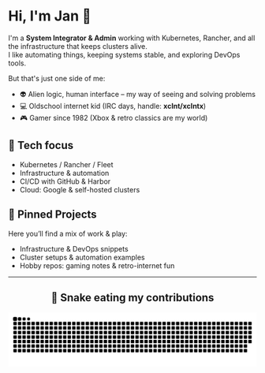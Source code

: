 # Hi, I'm Jan 👋  

I'm a **System Integrator & Admin** working with Kubernetes, Rancher, and all the infrastructure that keeps clusters alive.  
I like automating things, keeping systems stable, and exploring DevOps tools.  

But that's just one side of me:  
- 👽 Alien logic, human interface – my way of seeing and solving problems  
- 💻 Oldschool internet kid (IRC days, handle: **xclnt/xclntx**)  
- 🎮 Gamer since 1982 (Xbox & retro classics are my world)  

## 🔧 Tech focus
- Kubernetes / Rancher / Fleet  
- Infrastructure & automation  
- CI/CD with GitHub & Harbor  
- Cloud: Google & self-hosted clusters  

## 📌 Pinned Projects
Here you’ll find a mix of work & play:
- Infrastructure & DevOps snippets  
- Cluster setups & automation examples  
- Hobby repos: gaming notes & retro-internet fun  

---

<div align="center">

## 🐍 Snake eating my contributions
![Snake animation](https://github.com/xclntx/snk/blob/output/github-contribution-grid-snake.svg)

</div>
